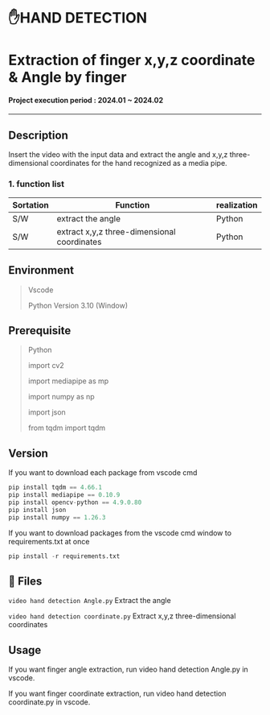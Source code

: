 # :hand:HAND DETECTION
# Extraction of finger x,y,z coordinate & Angle by finger 

#### Project execution period : 2024.01 ~ 2024.02

-----------------------
## Description
Insert the video with the input data and extract the angle and x,y,z three-dimensional coordinates for the hand recognized as a media pipe.

### 1. function list
|Sortation|Function|realization|
|------|---|---|
|S/W|extract the angle|Python|
|S/W|extract x,y,z three-dimensional coordinates|Python|

## Environment

> Vscode
> 
> Python Version 3.10 (Window)

## Prerequisite
> Python
> 
> import cv2
> 
> import mediapipe as mp
> 
>import numpy as np
> 
> import json
> 
> from tqdm import tqdm

## Version
If you want to download each package from vscode cmd
```python
pip install tqdm == 4.66.1
pip install mediapipe == 0.10.9
pip install opencv-python == 4.9.0.80
pip install json
pip install numpy == 1.26.3
```

If you want to download packages from the vscode cmd window to requirements.txt at once
```python
pip install -r requirements.txt
```

## :memo: Files
`video hand detection Angle.py` Extract the angle

`video hand detection coordinate.py` Extract x,y,z three-dimensional coordinates

## Usage 
If you want finger angle extraction, run video hand detection Angle.py in vscode.

If you want finger coordinate extraction, run video hand detection coordinate.py in vscode.
